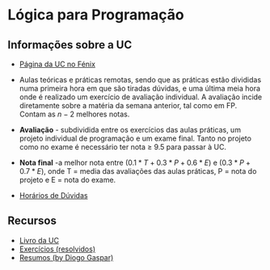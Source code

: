 # Lógica para Programação

## Informações sobre a UC

- [Página da UC no Fénix](https://fenix.tecnico.ulisboa.pt/disciplinas/LP564511132646/2020-2021/2-semestre)

- Aulas teóricas e práticas remotas, sendo que as práticas estão divididas numa primeira hora em que são tiradas dúvidas, e uma última meia hora onde é realizado um exercício de avaliação individual. A avaliação incide diretamente sobre a matéria da semana anterior, tal como em FP. Contam as $n-2$ melhores notas.

- **Avaliação** - subdividida entre os exercícios das aulas práticas, um projeto individual de programação e um exame final. Tanto no projeto como no exame é necessário ter nota $\geq$ 9.5 para passar à UC.

- **Nota final** -a melhor nota entre $(0.1 * T + 0.3 * P + 0.6 * E)$ e $(0.3 * P + 0.7 * E)$, onde T = media das avaliações das aulas práticas, P = nota do projeto e E = nota do exame.

- [Horários de Dúvidas](https://fenix.tecnico.ulisboa.pt/disciplinas/LP564511132646/2020-2021/2-semestre/horarios-de-duvidas)

## Recursos

- [Livro da UC](https://drive.google.com/file/d/1vJO0sKzWqrFJDhPH6xfp90PilcihpY9F/view?usp=sharing)
- [Exercícios (resolvidos)](https://drive.google.com/file/d/1IbxAfAji2WZxDuACSsGEME5vQDQyjPne/view)
- [Resumos (by Diogo Gaspar)](https://drive.google.com/file/d/1yGAZiPmAqrBcZ02TPXNlIgw5VRAZBz2A/view?usp=sharing)
